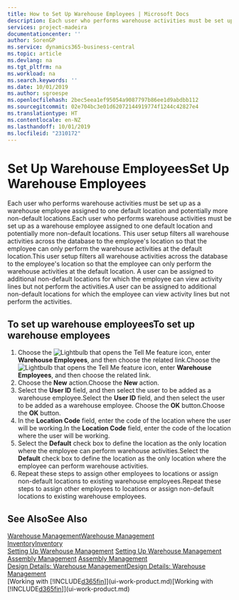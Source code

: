 ```yaml
---
title: How to Set Up Warehouse Employees | Microsoft Docs
description: Each user who performs warehouse activities must be set up as a warehouse employee assigned to one default location and potentially more non-default locations.
services: project-madeira
documentationcenter: ''
author: SorenGP
ms.service: dynamics365-business-central
ms.topic: article
ms.devlang: na
ms.tgt_pltfrm: na
ms.workload: na
ms.search.keywords: ''
ms.date: 10/01/2019
ms.author: sgroespe
ms.openlocfilehash: 2bec5eea1ef95054a9087797b86ee1d9abdbb112
ms.sourcegitcommit: 02e704bc3e01d62072144919774f1244c42827e4
ms.translationtype: HT
ms.contentlocale: en-NZ
ms.lasthandoff: 10/01/2019
ms.locfileid: "2310172"
---
```

# <a name="set-up-warehouse-employees"></a><span data-ttu-id="2dd84-103">Set Up Warehouse Employees</span><span class="sxs-lookup"><span data-stu-id="2dd84-103">Set Up Warehouse Employees</span></span>
<span data-ttu-id="2dd84-104">Each user who performs warehouse activities must be set up as a warehouse employee assigned to one default location and potentially more non-default locations.</span><span class="sxs-lookup"><span data-stu-id="2dd84-104">Each user who performs warehouse activities must be set up as a warehouse employee assigned to one default location and potentially more non-default locations.</span></span> <span data-ttu-id="2dd84-105">This user setup filters all warehouse activities across the database to the employee's location so that the employee can only perform the warehouse activities at the default location.</span><span class="sxs-lookup"><span data-stu-id="2dd84-105">This user setup filters all warehouse activities across the database to the employee's location so that the employee can only perform the warehouse activities at the default location.</span></span> <span data-ttu-id="2dd84-106">A user can be assigned to additional non-default locations for which the employee can view activity lines but not perform the activities.</span><span class="sxs-lookup"><span data-stu-id="2dd84-106">A user can be assigned to additional non-default locations for which the employee can view activity lines but not perform the activities.</span></span>

## <a name="to-set-up-warehouse-employees"></a><span data-ttu-id="2dd84-107">To set up warehouse employees</span><span class="sxs-lookup"><span data-stu-id="2dd84-107">To set up warehouse employees</span></span>  
1.  <span data-ttu-id="2dd84-108">Choose the ![Lightbulb that opens the Tell Me feature](media/ui-search/search_small.png "Tell me what you want to do") icon, enter **Warehouse Employees**, and then choose the related link.</span><span class="sxs-lookup"><span data-stu-id="2dd84-108">Choose the ![Lightbulb that opens the Tell Me feature](media/ui-search/search_small.png "Tell me what you want to do") icon, enter **Warehouse Employees**, and then choose the related link.</span></span>  
2. <span data-ttu-id="2dd84-109">Choose the **New** action.</span><span class="sxs-lookup"><span data-stu-id="2dd84-109">Choose the **New** action.</span></span>  
3. <span data-ttu-id="2dd84-110">Select the **User ID** field, and then select the user to be added as a warehouse employee.</span><span class="sxs-lookup"><span data-stu-id="2dd84-110">Select the **User ID** field, and then select the user to be added as a warehouse employee.</span></span> <span data-ttu-id="2dd84-111">Choose the **OK** button.</span><span class="sxs-lookup"><span data-stu-id="2dd84-111">Choose the **OK** button.</span></span>  
6.  <span data-ttu-id="2dd84-112">In the **Location Code** field, enter the code of the location where the user will be working.</span><span class="sxs-lookup"><span data-stu-id="2dd84-112">In the **Location Code** field, enter the code of the location where the user will be working.</span></span>  
7.  <span data-ttu-id="2dd84-113">Select the **Default** check box to define the location as the only location where the employee can perform warehouse activities.</span><span class="sxs-lookup"><span data-stu-id="2dd84-113">Select the **Default** check box to define the location as the only location where the employee can perform warehouse activities.</span></span>  
8.  <span data-ttu-id="2dd84-114">Repeat these steps to assign other employees to locations or assign non-default locations to existing warehouse employees.</span><span class="sxs-lookup"><span data-stu-id="2dd84-114">Repeat these steps to assign other employees to locations or assign non-default locations to existing warehouse employees.</span></span>  

## <a name="see-also"></a><span data-ttu-id="2dd84-115">See Also</span><span class="sxs-lookup"><span data-stu-id="2dd84-115">See Also</span></span>  
[<span data-ttu-id="2dd84-116">Warehouse Management</span><span class="sxs-lookup"><span data-stu-id="2dd84-116">Warehouse Management</span></span>](warehouse-manage-warehouse.md)  
[<span data-ttu-id="2dd84-117">Inventory</span><span class="sxs-lookup"><span data-stu-id="2dd84-117">Inventory</span></span>](inventory-manage-inventory.md)  
<span data-ttu-id="2dd84-118">[Setting Up Warehouse Management](warehouse-setup-warehouse.md)   </span><span class="sxs-lookup"><span data-stu-id="2dd84-118">[Setting Up Warehouse Management](warehouse-setup-warehouse.md)   </span></span>  
<span data-ttu-id="2dd84-119">[Assembly Management](assembly-assemble-items.md)  </span><span class="sxs-lookup"><span data-stu-id="2dd84-119">[Assembly Management](assembly-assemble-items.md)  </span></span>  
[<span data-ttu-id="2dd84-120">Design Details: Warehouse Management</span><span class="sxs-lookup"><span data-stu-id="2dd84-120">Design Details: Warehouse Management</span></span>](design-details-warehouse-management.md)  
<span data-ttu-id="2dd84-121">[Working with [!INCLUDE[d365fin](includes/d365fin_md.md)]](ui-work-product.md)</span><span class="sxs-lookup"><span data-stu-id="2dd84-121">[Working with [!INCLUDE[d365fin](includes/d365fin_md.md)]](ui-work-product.md)</span></span>  
